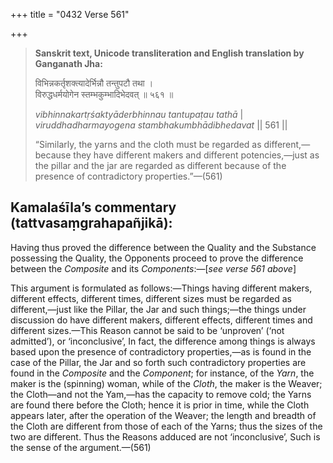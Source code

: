 +++
title = "0432 Verse 561"

+++
> **Sanskrit text, Unicode transliteration and English translation by Ganganath Jha:** 
>
> विभिन्नकर्तृशक्त्यादेर्भिन्नौ तन्तुपटौ तथा ।  
> विरुद्धधर्मयोगेन स्तम्भकुम्भादिभेदवत् ॥ ५६१ ॥ 
>
> *vibhinnakartṛśaktyāderbhinnau tantupaṭau tathā* \|  
> *viruddhadharmayogena stambhakumbhādibhedavat* \|\| 561 \|\| 
>
> “Similarly, the yarns and the cloth must be regarded as different,—because they have different makers and different potencies,—just as the pillar and the jar are regarded as different because of the presence of contradictory properties.”—(561)



## Kamalaśīla’s commentary (tattvasaṃgrahapañjikā):

Having thus proved the difference between the Quality and the Substance possessing the Quality, the Opponents proceed to prove the difference between the *Composite* and its *Components*:—[*see verse 561 above*]

This argument is formulated as follows:—Things having different makers, different effects, different times, different sizes must be regarded as different,—just like the Pillar, the Jar and such things;—the things under discussion do have different makers, different effects, different times and different sizes.—This Reason cannot be said to be ‘unproven’ (‘not admitted’), or ‘inconclusive’, In fact, the difference among things is always based upon the presence of contradictory properties,—as is found in the case of the Pillar, the Jar and so forth such contradictory properties are found in the *Composite* and the *Component*; for instance, of the *Yarn*, the maker is the (spinning) woman, while of the *Cloth*, the maker is the Weaver; the Cloth—and not the Yam,—has the capacity to remove cold; the Yarns are found there before the Cloth; hence it is prior in time, while the Cloth appears later, after the operation of the Weaver; the length and breadth of the Cloth are different from those of each of the Yarns; thus the sizes of the two are different. Thus the Reasons adduced are not ‘inconclusive’, Such is the sense of the argument.—(561)


